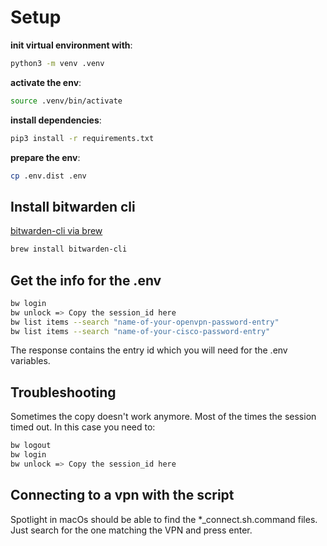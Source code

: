 # Setup

**init virtual environment with**:

```bash
python3 -m venv .venv
```

**activate the env**:

```bash
source .venv/bin/activate
```

**install dependencies**:

```bash
pip3 install -r requirements.txt
```

**prepare the env**:

```bash
cp .env.dist .env
```

## Install bitwarden cli

[bitwarden-cli via brew](https://formulae.brew.sh/formula/bitwarden-cli)

```bash
brew install bitwarden-cli
```

## Get the info for the .env

```bash
bw login
bw unlock => Copy the session_id here
bw list items --search "name-of-your-openvpn-password-entry"
bw list items --search "name-of-your-cisco-password-entry"
```

The response contains the entry id which you will need for the .env variables.

## Troubleshooting

Sometimes the copy doesn't work anymore. Most of the times the session timed out.
In this case you need to:

```bash
bw logout
bw login
bw unlock => Copy the session_id here
```

## Connecting to a vpn with the script

Spotlight in macOs should be able to find the *_connect.sh.command files.
Just search for the one matching the VPN and press enter.
